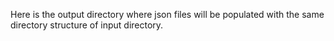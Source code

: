 Here is the output directory where json files will be populated with the same directory structure of input directory.